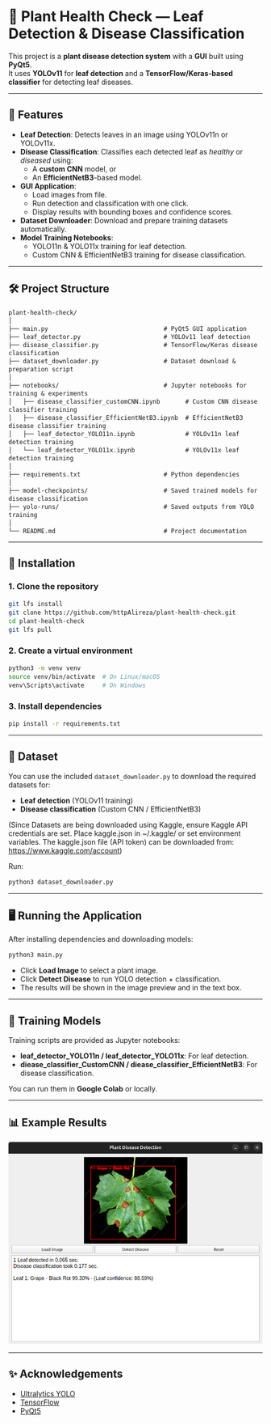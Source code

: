 # 🌱 Plant Health Check — Leaf Detection & Disease Classification

This project is a **plant disease detection system** with a **GUI** built using **PyQt5**.\
It uses **YOLOv11** for **leaf detection** and a **TensorFlow/Keras-based classifier** for detecting leaf diseases.

---

## 📌 Features

- **Leaf Detection**: Detects leaves in an image using YOLOv11n or YOLOv11x.
- **Disease Classification**: Classifies each detected leaf as *healthy* or *diseased* using:
    - A **custom CNN** model, or
    - An **EfficientNetB3**-based model.
- **GUI Application**:
    - Load images from file.
    - Run detection and classification with one click.
    - Display results with bounding boxes and confidence scores.
- **Dataset Downloader**: Download and prepare training datasets automatically.
- **Model Training Notebooks**:
    - YOLO11n & YOLO11x training for leaf detection.
    - Custom CNN & EfficientNetB3 training for disease classification.

---

## 🛠 Project Structure

```
plant-health-check/
│
├── main.py                                # PyQt5 GUI application
├── leaf_detector.py                       # YOLOv11 leaf detection
├── disease_classifier.py                  # TensorFlow/Keras disease classification
├── dataset_downloader.py                  # Dataset download & preparation script
│
├── notebooks/                             # Jupyter notebooks for training & experiments
│   ├── disease_classifier_customCNN.ipynb       # Custom CNN disease classifier training
│   ├── disease_classifier_EfficientNetB3.ipynb  # EfficientNetB3 disease classifier training
│   ├── leaf_detector_YOLO11n.ipynb              # YOLOv11n leaf detection training
│   └── leaf_detector_YOLO11x.ipynb              # YOLOv11x leaf detection training
│
├── requirements.txt                       # Python dependencies
│
├── model-checkpoints/                     # Saved trained models for disease classification
├── yolo-runs/                             # Saved outputs from YOLO training
│
└── README.md                              # Project documentation
```

---

## 🚀 Installation

### 1. Clone the repository

```bash
git lfs install
git clone https://github.com/httpAlireza/plant-health-check.git
cd plant-health-check
git lfs pull
```

### 2. Create a virtual environment

```bash
python3 -m venv venv
source venv/bin/activate  # On Linux/macOS
venv\Scripts\activate     # On Windows
```

### 3. Install dependencies

```bash
pip install -r requirements.txt
```

---

## 📂 Dataset

You can use the included `dataset_downloader.py` to download the required datasets for:

- **Leaf detection** (YOLOv11 training)
- **Disease classification** (Custom CNN / EfficientNetB3)

(Since Datasets are being downloaded using Kaggle, ensure Kaggle API credentials are set.
Place kaggle.json in ~/.kaggle/ or set environment variables.
The kaggle.json file (API token) can be downloaded from: https://www.kaggle.com/account)

Run:

```bash
python3 dataset_downloader.py
```

---

## 🖥 Running the Application

After installing dependencies and downloading models:

```bash
python3 main.py
```

- Click **Load Image** to select a plant image.
- Click **Detect Disease** to run YOLO detection + classification.
- The results will be shown in the image preview and in the text box.

---

## 🧠 Training Models

Training scripts are provided as Jupyter notebooks:

- **leaf_detector_YOLO11n / leaf_detector_YOLO11x**: For leaf detection.
- **diease_classifier_CustomCNN / diease_classifier_EfficientNetB3**: For disease classification.

You can run them in **Google Colab** or locally.

---

## 📊 Example Results

![GUI Screenshot](assets/gui_screenshot.png)

---

## ✨ Acknowledgements

- [Ultralytics YOLO](https://github.com/ultralytics/ultralytics)
- [TensorFlow](https://www.tensorflow.org/)
- [PyQt5](https://riverbankcomputing.com/software/pyqt/intro)

